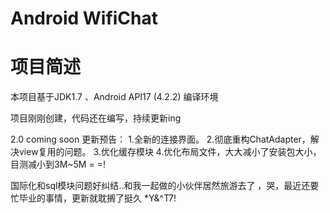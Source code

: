 Android WifiChat
===========

# **项目简述** #

本项目基于JDK1.7 、Android API17 (4.2.2) 编译环境<br>

项目刚刚创建，代码还在编写，持续更新ing

2.0 coming soon 更新预告：
1.全新的连接界面。
2.彻底重构ChatAdapter，解决view复用的问题。
3.优化缓存模块
4.优化布局文件，大大减小了安装包大小，目测减小到3M~5M = =!

国际化和sql模块问题好纠结..和我一起做的小伙伴居然旅游去了 ，哭，最近还要忙毕业的事情，更新就耽搁了挺久 *Y&^T7!
